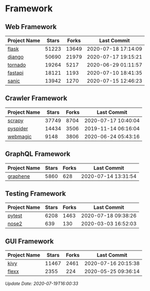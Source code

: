 # Framework

## Web Framework

| Project Name | Stars | Forks | Last Commit |
| ------------ | ----- | ----- | ----------- |
| [flask](https://github.com/pallets/flask) | 51223 | 13649 | 2020-07-18 17:14:09 |
| [django](https://github.com/django/django) | 50690 | 21979 | 2020-07-17 19:15:21 |
| [tornado](https://github.com/tornadoweb/tornado) | 19264 | 5217 | 2020-06-29 01:11:57 |
| [fastapi](https://github.com/tiangolo/fastapi) | 18121 | 1193 | 2020-07-10 18:41:35 |
| [sanic](https://github.com/huge-success/sanic) | 13942 | 1270 | 2020-07-15 12:46:23 |

## Crawler Framework

| Project Name | Stars | Forks | Last Commit |
| ------------ | ----- | ----- | ----------- |
| [scrapy](https://github.com/scrapy/scrapy) | 37749 | 8704 | 2020-07-17 10:40:04 |
| [pyspider](https://github.com/binux/pyspider) | 14434 | 3506 | 2019-11-14 06:16:04 |
| [webmagic](https://github.com/code4craft/webmagic) | 9148 | 3806 | 2020-06-24 05:43:16 |

## GraphQL Framework

| Project Name | Stars | Forks | Last Commit |
| ------------ | ----- | ----- | ----------- |
| [graphene](https://github.com/graphql-python/graphene) | 5860 | 628 | 2020-07-14 13:31:54 |

## Testing Framework

| Project Name | Stars | Forks | Last Commit |
| ------------ | ----- | ----- | ----------- |
| [pytest](https://github.com/pytest-dev/pytest) | 6208 | 1463 | 2020-07-18 09:38:26 |
| [nose2](https://github.com/nose-devs/nose2) | 639 | 130 | 2020-03-03 16:52:03 |

## GUI Framework

| Project Name | Stars | Forks | Last Commit |
| ------------ | ----- | ----- | ----------- |
| [kivy](https://github.com/kivy/kivy) | 11467 | 2461 | 2020-07-16 20:15:38 |
| [flexx](https://github.com/flexxui/flexx) | 2355 | 224 | 2020-05-25 09:36:14 |

*Update Date: 2020-07-19T16:00:33*